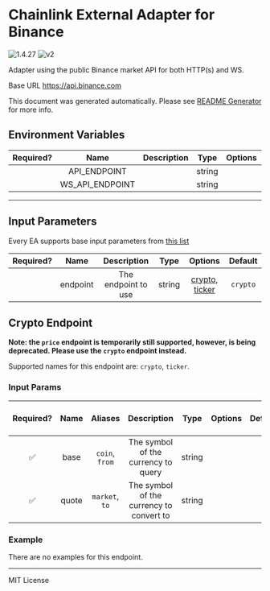 # Chainlink External Adapter for Binance

![1.4.27](https://img.shields.io/github/package-json/v/smartcontractkit/external-adapters-js?filename=packages/sources/binance/package.json) ![v2](https://img.shields.io/badge/framework%20version-v2-blueviolet)

Adapter using the public Binance market API for both HTTP(s) and WS.

Base URL https://api.binance.com

This document was generated automatically. Please see [README Generator](../../scripts#readme-generator) for more info.

## Environment Variables

| Required? |      Name       | Description |  Type  | Options |              Default               |
| :-------: | :-------------: | :---------: | :----: | :-----: | :--------------------------------: |
|           |  API_ENDPOINT   |             | string |         |     `https://api.binance.com`      |
|           | WS_API_ENDPOINT |             | string |         | `wss://stream.binance.com:9443/ws` |

---

## Input Parameters

Every EA supports base input parameters from [this list](../../core/bootstrap#base-input-parameters)

| Required? |   Name   |     Description     |  Type  |                        Options                         | Default  |
| :-------: | :------: | :-----------------: | :----: | :----------------------------------------------------: | :------: |
|           | endpoint | The endpoint to use | string | [crypto](#crypto-endpoint), [ticker](#crypto-endpoint) | `crypto` |

## Crypto Endpoint

**Note: the `price` endpoint is temporarily still supported, however, is being deprecated. Please use the `crypto` endpoint instead.**

Supported names for this endpoint are: `crypto`, `ticker`.

### Input Params

| Required? | Name  |    Aliases     |               Description                |  Type  | Options | Default | Depends On | Not Valid With |
| :-------: | :---: | :------------: | :--------------------------------------: | :----: | :-----: | :-----: | :--------: | :------------: |
|    ✅     | base  | `coin`, `from` |   The symbol of the currency to query    | string |         |         |            |                |
|    ✅     | quote | `market`, `to` | The symbol of the currency to convert to | string |         |         |            |                |

### Example

There are no examples for this endpoint.

---

MIT License
